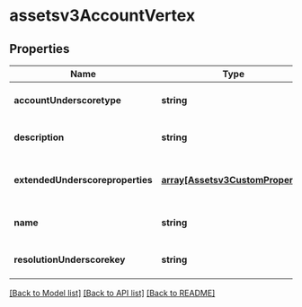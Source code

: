 # assetsv3AccountVertex

## Properties
Name | Type | Description | Notes
------------ | ------------- | ------------- | -------------
**accountUnderscoretype** | **string** | type of the account | [optional] [default to null]
**description** | **string** | description of the account | [optional] [default to null]
**extendedUnderscoreproperties** | [**array[Assetsv3CustomProperty]**](Assetsv3CustomProperty.md) | extended properties of the account | [optional] [default to null]
**name** | **string** | name of the account | [optional] [default to null]
**resolutionUnderscorekey** | **string** | resolution key of the account | [optional] [default to null]

[[Back to Model list]](../README.md#documentation-for-models) [[Back to API list]](../README.md#documentation-for-api-endpoints) [[Back to README]](../README.md)


